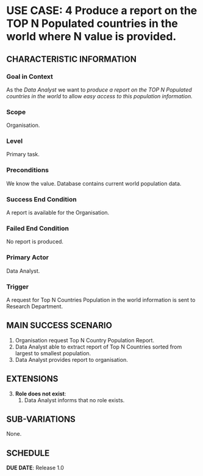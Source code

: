 # USE CASE: 4 Produce a report on the TOP N Populated countries in the world where N value is provided.

## CHARACTERISTIC INFORMATION

### Goal in Context

As the *Data Analyst* we want to *produce a report on the TOP N Populated countries in the world* to allow *easy access to this population information.*

### Scope

Organisation.

### Level

Primary task.

### Preconditions

We know the value. Database contains current world population data.

### Success End Condition

A report is available for the Organisation.

### Failed End Condition

No report is produced.

### Primary Actor

Data Analyst.

### Trigger

A request for Top N Countries Population in the world information is sent to Research Department.

## MAIN SUCCESS SCENARIO

1. Organisation request Top N Country Population Report.
2. Data Analyst able to extract report of Top N Countries sorted from largest to smallest population.
3. Data Analyst provides report to organisation.

## EXTENSIONS

3. **Role does not exist**:
    1. Data Analyst informs that no role exists.

## SUB-VARIATIONS

None.

## SCHEDULE

**DUE DATE**: Release 1.0

